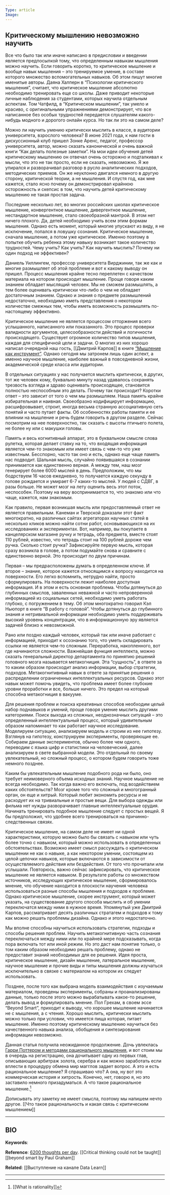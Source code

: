 ```yaml
---
Type: article
Image:
---
```

## Критическому мышлению невозможно научить
Все что было так или иначе написано в предисловии и введении является предпосылкой тому, что определенным навыкам мышления можно научить. Если говорить коротко, то критическое мышление и вообще навык мышления – это тренируемое умение, в составе которого множество вспомогательных навыков. Об этом пишут многие именитые авторы. Даяна Халперн в “Психологии критического мышления”, считает, что критическое мышление абсолютно необходимо тренировать еще со школы. Даже приводит некоторые личные наблюдения за студентами, которых научила отдельным аспектам. Том Чатфилд, в “Критическом мышлении”, так умело и красиво, с оригинальными упражнениями демонстрирует, что все написанное без особых трудностей передается слушателям какого-нибудь модного и дорогого онлайн курса. Но так ли это на самом деле?

Можно ли научить умению критически мыслить в классе, в аудитории университета, взрослого человека? В июне 2021 года, к нам гости в дискуссионный клуб пришел Зонке Аренс, педагог, профессор университета, автор, можно сказать канонической и очень важной книги “Как делать полезные заметки”. На мои идеи обучения детей критическому мышлению он отвечал очень осторожно и подталкивал к мысли, что это не так просто, если не сказать, невозможно. Я же упирался и разворачивал разговор в русло аналитических подходов, методических приемов. Он же неуклонно двигался немного в другую сторону, критической теории, а не мышления. И спустя год, как мне кажется, стало ясно почему он демонстрировал крайнюю осторожность и скепсис в том, что научить детей критическому мышлению не такая простая задача.

Последние несколько лет, во многих российских школах критическое мышление, конвергентное мышление, дивергентное мышление, нестандартное мышление, стало своеобразной мантрой. В этом нет ничего плохого. Да, детей необходимо учить всем этим формам мышления. Однако есть момент, который многие упускают из виду, я не исключение, попался в ловушку сознания. Критическое мышление, сначала мышление, а потом уже критическое. Именно поэтому в попытке обучить ребенка этому навыку возникает такое количество трудностей. Чему учить? Как учить? Как научить мыслить? Почему ни один подход не эффективен?

Даниель Уиллингем, профессор университета Вирджинии, так же как и многие размышляет об этой проблеме и вот к какому выводу он пришел. Процесс мышления крайне тесно переплетен с качеством материала на котором происходит мышление. Проще говоря каким знанием обладает мыслящий человек. Мы не сможем размышлять, а тем более оценивать критически что-либо о чем не обладает достаточным знанием. Однако и знания о предмете размышлений недостаточно, необходимо иметь представления о некотором количестве смежных тем, чтобы иметь возможность размышлять по-настоящему эффективно.

Критическое мышление не является процессом отторжения всего услышанного, написанного или показанного. Это процесс проверки валидности аргументов, целесообразности действий и логичности происходящего. Существует огромное количество типов мышления, каждая для специфичной цели и задачи. О многих из них хорошо написал очередной наш гость, [[Дмитрий Карпов]] в книге [“Мышление как инструмент”](https://www.mann-ivanov-ferber.ru/books/myshlenie-kak-instrument/). Однако сегодня мы затронем лишь один аспект, а именно научное мышление, наиболее важный в повседневной жизни, академической среде класса или аудитории.

В отдельных ситуациях у нас получается мыслить критически, в других, тот же человек кому, буквально минуту назад удавалось сохранять трезвость взгляда и здраво оценивать происходящее, становится полностью неспособным это делать. Почему так происходит? Коротки ответ – это зависит от того о чем мы размышляем. Наша память крайне избирательная и наивная. Своеобразно кодифицирует информацию, расшифровывает, строит, иногда весьма странную ассоциативную сеть понятий и часто путает факты. Об особенностях работы памяти и ее влиянии на мышление и речь будем говорить в другом разделе. Сейчас посмотрим на нее поверхностно, так сказать с высоты птичьего полета, не более ну или с макушки головы.

Память и весь когнитивный аппарат, это в буквальном смысле слова рулетка, которая делает ставку на то, что входящая информация является чем-то знакомым или имеет связь с чем-то что уже известным. Бесспорно, часто так оно и есть, однако еще чаще память нас подводит. Шальная мысль, случайно появившаяся в сознании принимается как единственно верная. А между тем, наш мозг генерирует более 6000 мыслей в день. Предположим, что мы бодрствуем 16 часов ежедневно, то получается каждую секунду в голове рождается и умирает 6-7 каких-то мыслей. У людей с СДВГ, в разы больше. Не может мозг на лету оценить весь этот поток, неспособен. Поэтому на веру воспринимается то, что знакомо или что чаще, кажется, нам знакомым.

Как правило, первая возникшая мысль или предоставляемый ответ не является правильным. Канеман и Тверской доказали этот факт многократно, на различных сайтах агрегаторах научных статей в несколько кликов можно найти сотни работ, основывающихся на их исследованиях и экспериментах. Вот, например, вы покупаете в канцелярском магазине ручку и тетрадь, оба предмета, вместе стоят 110 рублей, известно, что тетрадь стоит на 100 рублей дороже чем ручка. Сколько стоит ручка? Зафиксируйте первую мысль, которая сразу возникла в голове, а потом подумайте снова и сравните с единственно верной. Это происходит по двум причинам.

Первая – мы предрасположены думать в определенном ключе. И второе – знание, которое кажется относящимся к вопросу находится на поверхности. Его легко вспомнить, нетрудно найти, просто сформулировать. На поверхности лежит наиболее доступная информация. И в этом и есть основная проблема. Чтобы дотянуться до глубинных смыслов, заваленных неважной и часто непроверенной информацией из социальных сетей, необходимо уметь работать глубоко, с погружением в тему. Об этом многократно говорил Кэл Ньюпорт в книге “В работу с головой”. Чтобы дотянуться до глубинного знания и нетривиальной информации необходимо уметь поддерживать высокий уровень концентрации, что в информационную эру является задачей близко к невозможной.

Рано или поздно каждый человек, который так или иначе работает с информацией, приходит к осознанию того, что уметь складировать ссылки не является чем-то сложным. Переработка, накопленного, вот где начинаются сложности. Важнейшая функция интеллекта, можно сказать генеральный директор департамента по принятию решений головного мозга называется метакогниция. Эта “сущность”, в ответе за то каким образом происходит анализ информации, выбор стратегии, подходов. Метакогнитивный навык в ответе за принятые решения о распределении ограниченных интеллектуальных ресурсов. Однако этот навык может помочь увидеть, что проблема имеет более глубокие уровни проработки и все, больше ничего. Это предел на который способна метакогниция в вакууме.

Для решения проблем и поиска креативных способов необходим целый набор поднавыков и умений, проще говоря умение мыслить другими категориями. Поиск выхода из сложных, неоднозначных ситуаций – это определенный интеллектуальный процесс, который удивительным образом напоминает то как работает научное исследование. Моделируем ситуацию, анализируем модель и строим из нее гипотезу. Взглянув на гипотезу, конструируем эксперименты, проверяющие ее. Собираем данные экспериментов, обычно более чем одного, переводим с языка цифр и статистики на человеческий, далее анализируем в свете выбранной модели. Это отдельный по своему увлекательный, но сложный процесс, о котором будем говорить тоже немного позднее.

Каким бы увлекательным мышление подобного рода ни было, оно требует неимоверного объема исходных знаний. Научное мышление не всегда необходимо. Так когда важно его включать, под воздействием каких обстоятельств? Мозг кроме того что сложный и многогранный орган, он еще и хитрый. Который любит экономить ресурсы и не расходует их на тривиальные и простые вещи. Для выбора одежды или фильма нет нужды разворачивает главные интеллектуальные орудия. Начинать тренировать подобное мышление следует с простых вещей. Я бы предположил, что удобнее всего тренироваться на причинно-следственных связях.

Критическое мышление, на самом деле не имеет ни одной характеристики, которую можно было бы связать с навыком или чуть более точно с навыком, который можно использовать в определенных обстоятельствах. Возможно имеет смысл рассуждать о критическом мышлении не как о навыке, а как некотором умении, состоящем из целой цепочки навыков, которые включаются в зависимости от осуществляемого действия или бездействия. От того что прочитали или услышали. Повторюсь, важно сейчас зафиксировать, что критическое мышление не является навыком. В результате работы со множеством источников, исследующих критическое мышление, сформировалось мнение, что обучение находится в плоскости научения человека использоваться разные способы мышления и подходов к проблеме. Однако критическое мышление, скорее инструмент, который может указать, на существование другого способа мыслить и об умении переключатся между ними в нужное время. Упомянутый уже Дмитрий Карпов, рассматривает десять различных стратагем и подходов к тому как можно решать проблемы дизайна. Однако и этого недостаточно.

Мы вполне способны научиться использовать стратегии, подходы и способы решения проблем. Научить метакогнитивную часть сознания переключаться между ними или по крайней мере подсказывать, когда пора включать тот или иной режим. Но это даст нам понятие только, о том каким образом необходимо решать проблему, однако не предоставит знаний необходимых для ее решения. Идея проста, критическое мышление, дизайн мышление, латеральное мышление, научное мышление и прочие виды и типы мышления должны изучаться исключительно в связке с материалом на котором их следует использовать.

Позднее, после того как выбрана модель взаимодействия с изучаемым материалом, проведены эксперименты, собраны и проанализированы данные, только после этого можно вырабатывать какое-то решение, делать вывод и формулировать мнение. Пол Грехам, в своем эссе “Beyond Smart”, приходит к выводу, что хорошее мышление начинается не с мышления, а с чтения. Хорошо мыслить, критически мыслить можно только при условии, что имеется пища которая, питает мышление. Именно поэтому критическому мышлению научиться без качественного навыка анализа, обобщения и синтезирования информации невозможно.

Данная статья получила неожиданное продолжение. Дочь увлеклась [Гарри Поттером и методами рационального мышления](https://hpmor.ru), и вот стоим мы в очередь на регистрацию, она дочитывает одну из первых глав, описывающих арбитраж золота, серебра и как можно заработать если вплести в процедуру обмена мир магглов задает вопрос. А это и есть рациональное мышление? Я спрашиваю что? А она, ну вот это коммерческая история и хитрость. Конечно, нет, говорю я, но это заставило немного призадуматься. А что такое рациональное мышление.[^1] 

Дописывать эту заметку не имеет смысла, поэтому мы напишем нечто другое. [[Что такое рациональность и какая связь с критическим мышлением]]

***
## BIO
**Keywords**:

**Reference**: 
[6200 thoughts per day](https://www.newshub.co.nz/home/lifestyle/2020/07/new-study-reveals-just-how-many-thoughts-we-have-each-day.html).
[[Critical thinking could not be taught]]
[[beyond smart by Paul Graham]]

**Related**:
[[Выступление на канале Data Learn]]

***

[^1]: [[What is rationality]]